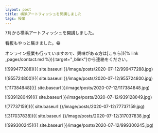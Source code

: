 ```yaml
---
layout: post
title: 横浜アートフィッシュを開講しました
tags: 授業
---
```


7月から横浜アートフィッシュを開講しました。

看板もやっと届きました。😁

オンライン授業も行っていますので、興味がある方は[こちら]({% link _pages/contact.md %}){:target="_blink"}から連絡をください。

![999477288]({{ site.baseurl }}/image/posts/2020-07-12/999477288.jpg)

![955724800]({{ site.baseurl }}/image/posts/2020-07-12/955724800.jpg)

![117384848]({{ site.baseurl }}/image/posts/2020-07-12/117384848.jpg)

![939128049]({{ site.baseurl }}/image/posts/2020-07-12/939128049.jpg)

![77737159]({{ site.baseurl }}/image/posts/2020-07-12/77737159.jpg)

![317037838]({{ site.baseurl }}/image/posts/2020-07-12/317037838.jpg)

![999300245]({{ site.baseurl }}/image/posts/2020-07-12/999300245.jpg)
